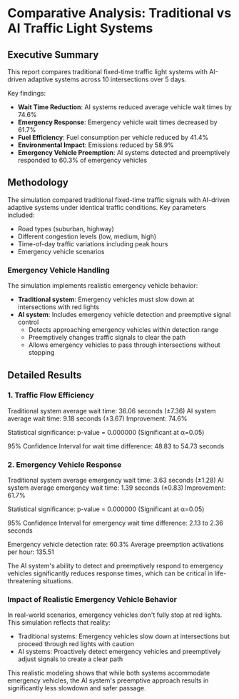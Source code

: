 # Comparative Analysis: Traditional vs AI Traffic Light Systems

## Executive Summary

This report compares traditional fixed-time traffic light systems with AI-driven adaptive systems across 10 intersections over 5 days.

Key findings:
- **Wait Time Reduction**: AI systems reduced average vehicle wait times by 74.6%
- **Emergency Response**: Emergency vehicle wait times decreased by 61.7%
- **Fuel Efficiency**: Fuel consumption per vehicle reduced by 41.4%
- **Environmental Impact**: Emissions reduced by 58.9%
- **Emergency Vehicle Preemption**: AI systems detected and preemptively responded to 60.3% of emergency vehicles

## Methodology

The simulation compared traditional fixed-time traffic signals with AI-driven adaptive systems under identical traffic conditions.
Key parameters included:
- Road types (suburban, highway)
- Different congestion levels (low, medium, high)
- Time-of-day traffic variations including peak hours
- Emergency vehicle scenarios

### Emergency Vehicle Handling
The simulation implements realistic emergency vehicle behavior:
- **Traditional system**: Emergency vehicles must slow down at intersections with red lights
- **AI system**: Includes emergency vehicle detection and preemptive signal control
  - Detects approaching emergency vehicles within detection range
  - Preemptively changes traffic signals to clear the path
  - Allows emergency vehicles to pass through intersections without stopping

## Detailed Results

### 1. Traffic Flow Efficiency

Traditional system average wait time: 36.06 seconds (±7.36)
AI system average wait time: 9.18 seconds (±3.67)
Improvement: 74.6%

Statistical significance: p-value = 0.000000 (Significant at α=0.05)

95% Confidence Interval for wait time difference: 48.83 to 54.73 seconds

### 2. Emergency Vehicle Response

Traditional system average emergency wait time: 3.63 seconds (±1.28)
AI system average emergency wait time: 1.39 seconds (±0.83)
Improvement: 61.7%

Statistical significance: p-value = 0.000000 (Significant at α=0.05)

95% Confidence Interval for emergency wait time difference: 2.13 to 2.36 seconds

Emergency vehicle detection rate: 60.3%
Average preemption activations per hour: 135.51

The AI system's ability to detect and preemptively respond to emergency vehicles significantly reduces response times, which can be critical in life-threatening situations.

### Impact of Realistic Emergency Vehicle Behavior

In real-world scenarios, emergency vehicles don't fully stop at red lights. This simulation reflects that reality:
- Traditional systems: Emergency vehicles slow down at intersections but proceed through red lights with caution
- AI systems: Proactively detect emergency vehicles and preemptively adjust signals to create a clear path

This realistic modeling shows that while both systems accommodate emergency vehicles, the AI system's preemptive approach results in significantly less slowdown and safer passage.
